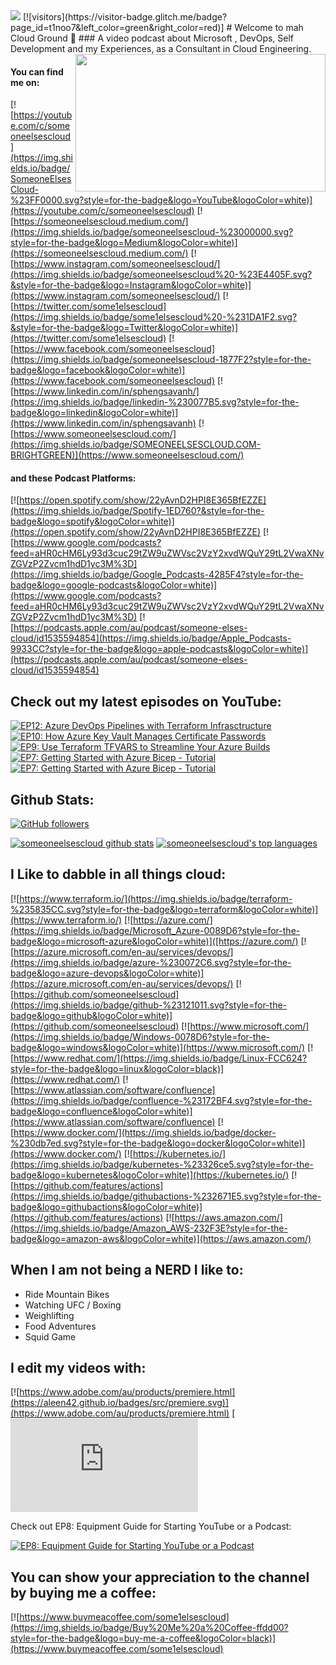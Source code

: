 <img src="IMGs/IMG_8449.HEIC"/>
[![visitors](https://visitor-badge.glitch.me/badge?page_id=t1noo7&left_color=green&right_color=red)]
# Welcome to mah Cloud Ground 👋
### A video podcast about Microsoft , DevOps, Self Development and my Experiences, as a Consultant in Cloud Engineering.

<img align="right" src="https://media1.giphy.com/media/13HgwGsXF0aiGY/giphy.gif" width="400" height="220" />

#### You can find me on:
[![https://youtube.com/c/someoneelsescloud](https://img.shields.io/badge/SomeoneElsesCloud-%23FF0000.svg?style=for-the-badge&logo=YouTube&logoColor=white)](https://youtube.com/c/someoneelsescloud)
[![https://someoneelsescloud.medium.com/](https://img.shields.io/badge/someoneelsescloud-%23000000.svg?style=for-the-badge&logo=Medium&logoColor=white)](https://someoneelsescloud.medium.com/)
[![https://www.instagram.com/someoneelsescloud/](https://img.shields.io/badge/someoneelsescloud%20-%23E4405F.svg?&style=for-the-badge&logo=Instagram&logoColor=white)](https://www.instagram.com/someoneelsescloud/)
[![https://twitter.com/some1elsescloud](https://img.shields.io/badge/some1elsescloud%20-%231DA1F2.svg?&style=for-the-badge&logo=Twitter&logoColor=white)](https://twitter.com/some1elsescloud)
[![https://www.facebook.com/someoneelsescloud](https://img.shields.io/badge/someoneelsescloud-1877F2?style=for-the-badge&logo=facebook&logoColor=white)](https://www.facebook.com/someoneelsescloud)
[![https://www.linkedin.com/in/sphengsavanh/](https://img.shields.io/badge/linkedin-%230077B5.svg?style=for-the-badge&logo=linkedin&logoColor=white)](https://www.linkedin.com/in/sphengsavanh)
[![https://www.someoneelsescloud.com/](https://img.shields.io/badge/SOMEONEELSESCLOUD.COM-BRIGHTGREEN)](https://www.someoneelsescloud.com/)

#### and these Podcast Platforms:
[![https://open.spotify.com/show/22yAvnD2HPI8E365BfEZZE](https://img.shields.io/badge/Spotify-1ED760?&style=for-the-badge&logo=spotify&logoColor=white)](https://open.spotify.com/show/22yAvnD2HPI8E365BfEZZE)
[![https://www.google.com/podcasts?feed=aHR0cHM6Ly93d3cuc29tZW9uZWVsc2VzY2xvdWQuY29tL2VwaXNvZGVzP2Zvcm1hdD1yc3M%3D](https://img.shields.io/badge/Google_Podcasts-4285F4?style=for-the-badge&logo=google-podcasts&logoColor=white)](https://www.google.com/podcasts?feed=aHR0cHM6Ly93d3cuc29tZW9uZWVsc2VzY2xvdWQuY29tL2VwaXNvZGVzP2Zvcm1hdD1yc3M%3D)
[![https://podcasts.apple.com/au/podcast/someone-elses-cloud/id1535594854](https://img.shields.io/badge/Apple_Podcasts-9933CC?style=for-the-badge&logo=apple-podcasts&logoColor=white)](https://podcasts.apple.com/au/podcast/someone-elses-cloud/id1535594854)

## Check out my latest episodes on YouTube:
[![EP12: Azure DevOps Pipelines with Terraform Infrasctructure](https://img.youtube.com/vi/a_jFU63ANOg/default.jpg)](https://www.youtube.com/watch?v=a_jFU63ANOg)
[![EP10: How Azure Key Vault Manages Certificate Passwords](https://img.youtube.com/vi/HwS8b-E_Wy4/default.jpg)](https://www.youtube.com/watch?v=HwS8b-E_Wy4)
[![EP9: Use Terraform TFVARS to Streamline Your Azure Builds](https://img.youtube.com/vi/Ju3-V5ipbNw/default.jpg)](https://www.youtube.com/watch?v=Ju3-V5ipbNw)
[![EP7: Getting Started with Azure Bicep - Tutorial](https://img.youtube.com/vi/Vux7kvB-i-E/default.jpg)](https://www.youtube.com/watch?v=Vux7kvB-i-E)
[![EP7: Getting Started with Azure Bicep - Tutorial](https://img.youtube.com/vi/A6BpsBxy4m0/default.jpg)](https://www.youtube.com/watch?v=A6BpsBxy4m0)

## Github Stats:
[![GitHub followers](https://img.shields.io/github/followers/someoneelsescloud.svg?style=social&label=Follow&maxAge=2592000)](https://github.com/someoneelsescloud?tab=followers)

[![someoneelsescloud github stats](https://github-readme-stats.vercel.app/api?username=someoneelsescloud)](https://github.com/someoneelsescloud/github-readme-stats)
[![someoneelsescloud's top languages](https://github-readme-stats.vercel.app/api/top-langs/?username=someoneelsescloud)](https://github.com/someoneelsescloud/github-readme-stats)

## I Like to dabble in all things cloud:
[![https://www.terraform.io/](https://img.shields.io/badge/terraform-%235835CC.svg?style=for-the-badge&logo=terraform&logoColor=white)](https://www.terraform.io/)
[![https://azure.com/](https://img.shields.io/badge/Microsoft_Azure-0089D6?style=for-the-badge&logo=microsoft-azure&logoColor=white)]([https://azure.com/)
[![https://azure.microsoft.com/en-au/services/devops/](https://img.shields.io/badge/azure-%230072C6.svg?style=for-the-badge&logo=azure-devops&logoColor=white)](https://azure.microsoft.com/en-au/services/devops/)
[![https://github.com/someoneelsescloud](https://img.shields.io/badge/github-%23121011.svg?style=for-the-badge&logo=github&logoColor=white)](https://github.com/someoneelsescloud)
[![https://www.microsoft.com/](https://img.shields.io/badge/Windows-0078D6?style=for-the-badge&logo=windows&logoColor=white)](https://www.microsoft.com/)
[![https://www.redhat.com/](https://img.shields.io/badge/Linux-FCC624?style=for-the-badge&logo=linux&logoColor=black)](https://www.redhat.com/)
[![https://www.atlassian.com/software/confluence](https://img.shields.io/badge/confluence-%23172BF4.svg?style=for-the-badge&logo=confluence&logoColor=white)](https://www.atlassian.com/software/confluence)
[![https://www.docker.com/](https://img.shields.io/badge/docker-%230db7ed.svg?style=for-the-badge&logo=docker&logoColor=white)](https://www.docker.com/)
[![https://kubernetes.io/](https://img.shields.io/badge/kubernetes-%23326ce5.svg?style=for-the-badge&logo=kubernetes&logoColor=white)](https://kubernetes.io/)
[![https://github.com/features/actions](https://img.shields.io/badge/githubactions-%232671E5.svg?style=for-the-badge&logo=githubactions&logoColor=white)](https://github.com/features/actions)
[![https://aws.amazon.com/](https://img.shields.io/badge/Amazon_AWS-232F3E?style=for-the-badge&logo=amazon-aws&logoColor=white)](https://aws.amazon.com/)

## When I am not being a NERD I like to:
- Ride Mountain Bikes
- Watching UFC / Boxing
- Weighlifting
- Food Adventures
- Squid Game

## I edit my videos with:
[![https://www.adobe.com/au/products/premiere.html](https://aleen42.github.io/badges/src/premiere.svg)](https://www.adobe.com/au/products/premiere.html)
[![https://www.adobe.com/au/products/photoshop.html](https://aleen42.github.io/badges/src/photoshop.svg
)](https://www.adobe.com/au/products/photoshop.html)

Check out EP8: Equipment Guide for Starting YouTube or a Podcast:

[![EP8: Equipment Guide for Starting YouTube or a Podcast](https://img.youtube.com/vi/yyXeZjlwcCg/default.jpg)](https://www.youtube.com/watch?v=yyXeZjlwcCg)

## You can show your appreciation to the channel by buying me a coffee:
[![https://www.buymeacoffee.com/some1elsescloud](https://img.shields.io/badge/Buy%20Me%20a%20Coffee-ffdd00?style=for-the-badge&logo=buy-me-a-coffee&logoColor=black)](https://www.buymeacoffee.com/some1elsescloud)
